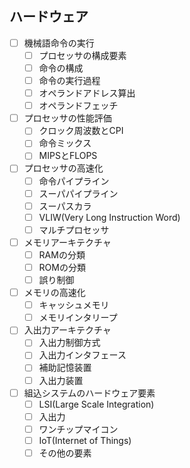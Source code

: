 ## ハードウェア

- [ ] 機械語命令の実行
  - [ ] プロセッサの構成要素
  - [ ] 命令の構成
  - [ ] 命令の実行過程
  - [ ] オペランドアドレス算出
  - [ ] オペランドフェッチ
- [ ] プロセッサの性能評価
  - [ ] クロック周波数とCPI
  - [ ] 命令ミックス
  - [ ] MIPSとFLOPS
- [ ] プロセッサの高速化
  - [ ] 命令パイプライン
  - [ ] スーパパイプライン
  - [ ] スーパスカラ
  - [ ] VLIW(Very Long Instruction Word)
  - [ ] マルチプロセッサ
- [ ] メモリアーキテクチャ
  - [ ] RAMの分類
  - [ ] ROMの分類
  - [ ] 誤り制御
- [ ] メモリの高速化
  - [ ] キャッシュメモリ
  - [ ] メモリインタリープ
- [ ] 入出力アーキテクチャ
  - [ ] 入出力制御方式
  - [ ] 入出力インタフェース
  - [ ] 補助記憶装置
  - [ ] 入出力装置
- [ ] 組込システムのハードウェア要素
  - [ ] LSI(Large Scale Integration)
  - [ ] 入出力
  - [ ] ワンチップマイコン
  - [ ] IoT(Internet of Things)
  - [ ] その他の要素
